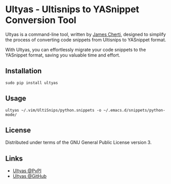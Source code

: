 # Ultyas - Ultisnips to YASnippet Conversion Tool

Ultyas is a command-line tool, written by [James Cherti](https://www.jamescherti.com),
designed to simplify the process of converting code snippets from Ultisnips to YASnippet
format.

With Ultyas, you can effortlessly migrate your code snippets to the YASnippet format,
saving you valuable time and effort.

## Installation

```
sudo pip install ultyas
```

## Usage

``` shell
ultyas ~/.vim/UltiSnips/python.snippets -o ~/.emacs.d/snippets/python-mode/
```

## License

Distributed under terms of the GNU General Public License version 3.

## Links

- [Ultyas @PyPI](https://pypi.org/project/ultyas/)
- [Ultyas @GitHub](https://github.com/jamescherti/ultyas/)
